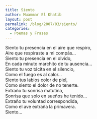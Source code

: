 ```yaml
---
title: Siento
author: Muammar El Khatib
layout: post
permalink: /blog/2007/03/siento/
categories:
  - Poemas y Frases
---
```

Siento tu presencia en el aire que respiro,  
Aire que respiraste a mi compás&#8230;  
Siento tu presencia en el olvido,  
En cada minuto marchito de tu ausencia&#8230;  
Siento tu voz tácita en el silencio,  
Como el fuego es al calor&#8230;  
Siento tus labios color de piel,  
Como siento el dolor de no tenerte.  
Extraño tu sonrisa matutina,  
Sonrisa que solo en sueños he tenido&#8230;  
Extraño tu voluntad correspondida,  
Como el ave extraña la primavera.  
Siento&#8230;